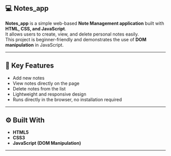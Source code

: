 ## 💻 Notes_app

**Notes_app** is a simple web-based **Note Management application** built with **HTML, CSS, and JavaScript**.  
It allows users to create, view, and delete personal notes easily.  
This project is beginner-friendly and demonstrates the use of **DOM manipulation** in JavaScript.  

---

## 🚀 Key Features

- Add new notes 
- View notes directly on the page
- Delete notes from the list
- Lightweight and responsive design
- Runs directly in the browser, no installation required

---

## ⚙️ Built With

- **HTML5**  
- **CSS3**  
- **JavaScript (DOM Manipulation)**  

---
